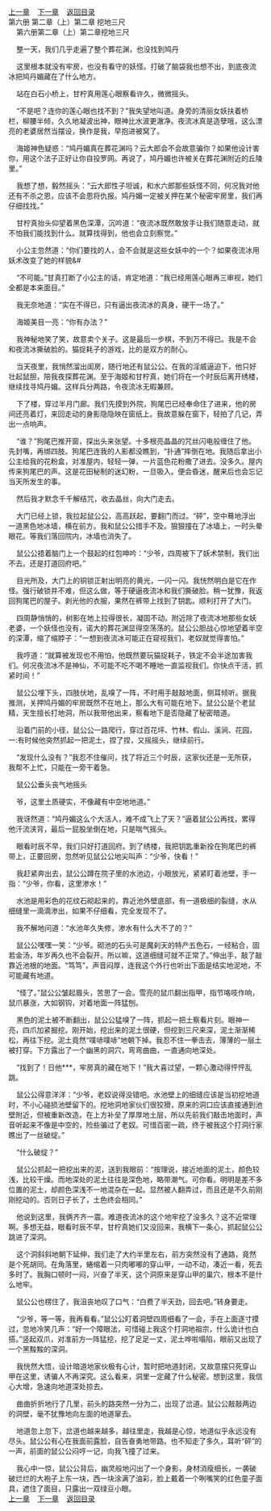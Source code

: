 
[上一章](https://github.com/xiaominghe2014/spider_book/blob/master/book/知北游/第100章.md)&nbsp;&nbsp;&nbsp;&nbsp;[下一章](https://github.com/xiaominghe2014/spider_book/blob/master/book/知北游/第102章.md)&nbsp;&nbsp;&nbsp;&nbsp;[返回目录](https://github.com/xiaominghe2014/spider_book/blob/master/book/知北游/README.md)
<br /> 第六册 第二章（上）第二章 挖地三尺<br />
        第六册第二章（上）第二章挖地三尺

    整一天，我们几乎走遍了整个葬花渊，也没找到鸠丹

    这里根本就没有牢房，也没有看守的妖怪。打破了脑袋我也想不出，到底夜流冰把鸠丹媚藏在了什么地方。

    站在白石小桥上，甘柠真用莲心眼察看许久，微微摇头。

    “不是吧？连你的莲心眼也找不到？”我失望地叫道。身旁的清丽女妖扶着桥栏，柳腰半倾，久久地凝波出神，眼神比水波更澈净。夜流冰真是造孽哦，这么漂亮的老婆居然当摆设，换作是我，早抱进被窝了。

    海姬神色疑惑：“鸠丹媚真在葬花渊吗？云大郎会不会故意骗你？如果他设计害你，用这个法子正好让你自投罗网。再说了，鸠丹媚也许被关在葬花渊附近的丘陵里。”

    我想了想，毅然摇头：“云大郎性子坦诚，和水六郎那些妖怪不同，何况我对他还有不杀之恩，应该不会恩将仇报。鸠丹媚一定被关押在某个秘密牢房里，我们再仔细找找。”

    甘柠真抬头仰望着黑色深潭，沉吟道：“夜流冰既然敢放手让我们随意走动，就不怕我们能找到什么。就算找得到，他也会立刻察觉。”

    小公主忽然道：“你们要找的人，会不会就是这些女妖中的一个？如果夜流冰用妖术改变了她的样貌&#

    “不可能。”甘真打断了小公主的话，肯定地道：“我已经用莲心眼再三审视，她们全都是本来面目。”

    我无奈地道：“实在不得已，只有逼出夜流冰的真身，硬干一场了。”

    海姬美目一亮：“你有办法？”

    我神秘地笑了笑，故意卖个关子。这是最后一步棋，不到万不得已。我是不会和夜流冰撕破脸的。猫捉耗子的游戏，比的是双方的耐心。

    当天夜里，我悄然溜出闺房，随行地还有鼠公公。在我的淫威逼迫下，他只好壮起鼠胆，陪我夜探葬花渊。至于海姬和甘柠真，她们将在一个时辰后离开绣楼，继续找寻鸠丹媚。这样兵分两路，令夜流冰无暇兼顾。

    下了楼，穿过半月门廊。我们先摸到外院，狗尾巴已经奉命住了进来，他的房间还亮着灯，来回走动的身影隐隐映在窗纸上。我故意躲在窗下，轻拍了几记，弄出一点响声。

    “谁？”狗尾巴推开窗，探出头来张望。十多根亮晶晶的咒丝闪电般缠住了他。先封嘴，再绑四肢。狗尾巴连我的人影都没瞧到，“扑通”摔倒在地。我随后拿出小公主给我的花粉盒，对准屋内，轻轻一弹，一片蓝色花粉撒了进去。没多久。屋内传来狗尾巴的声。这是花田秘制的迷幻粉，一旦吸入。便会昏迷，醒来后也会忘记当天所发生的事。

    然后我才默念千千解结咒，收去晶丝，向大门走去。

    大门已经上锁，我拉起鼠公公，高高跃起，要翻门而过。“砰”，空中蓦地浮出一道黑色地冰墙，横在前方。我和鼠公公措手不及。狠狠撞在了冰墙上，一时头晕眼花。等我们落回院内，冰墙也消失了。

    鼠公公捂着脑门上一个鼓起的红包呻吟：“少爷，四周被下了妖术禁制，我们出不去。还是打道回府吧。”

    目光所及，大门上的铜锁正射出明亮的黄光，一闪一闪。我恍然明白是它在作怪。强行破锁并不难，但这么做，等于硬逼夜流冰和我们撕破脸。稍一犹豫，我返回狗尾巴的屋子。剥光他的衣服，果然在裤带上找到了钥匙。顺利打开了大门。

    四周静悄悄的，树影在地上拉得很长，凝固不动。附近除了夜流冰地那些女妖老婆，一个妖怪也没有，诺大的葬花渊显得空荡荡的。鼠公公胆战心惊地望着半空的深潭，缩了缩脖子：“一想到夜流冰可能正在窥视我们，老奴就觉得害怕。”

    我哼道：“就算被发现也不用怕，他既然要玩猫捉耗子，铁定不会半途加害我们。何况夜流冰不是神仙，不可能不吃不喝不睡地一直监视我们。你快点干活，抓紧时间！”

    鼠公公埋下头，四肢伏地，乱嗅了一阵，不时用手敲敲地面，侧耳倾听。据我推测，关押鸠丹媚的牢房既然不在地上，那么大有可能在地下。鼠公公是个老鼠精，天生擅长打地洞，所以我带他出来，察看地下是否隐藏了秘密暗道。

    沿着门前的小径，鼠公公一路爬行，穿过百花坪、竹林、假山、溪涧、花园，一:有时候他突然抓起一把泥土，捏了捏，又摇摇头，继续前行。

    “发现什么没有？”我忍不住催问，找了将近三个时辰，这家伙还是一无所获，我帮不上忙，只能在一旁干着急。

    鼠公公垂头丧气地摇头

    爷，这里土质硬实，不像藏有中空地地道。”

    我讶然道：“鸠丹媚这么个大活人，难不成飞上了天？”逼着鼠公公再找，累得他汗流浃背，最后一屁股坐倒在地，只是喘气摇头。

    眼看时辰不早，我们只好打道回府。到了绣楼，我把钥匙重新拴在狗尾巴的裤带上，正要回房，忽然听见鼠公公地尖叫声：“少爷，快看！”

    我赶紧奔出去，鼠公公蹲在院子里的水池边，小眼放光，紧紧盯着池壁，手一指：“少爷，你看，这里渗水！”

    水池是用彩色的花纹石砌起来的，靠近池外壁底部，有一道极细的裂缝，水从细缝里一滴滴渗出，如果不仔细看，完全发现不了。

    我不解地问道：“水池年久失修，渗水有什么大不了的？”

    鼠公公嘿嘿一笑：“少爷。砌池的石头可是魔刹天的特产五色石，一经粘合，固若金汤，年岁再久也不会裂开。所以嘛，这道细缝可就不正常了。”伸出手，敲了敲靠近池根的地面。“笃笃”，声音闷厚，连我这个外行也听出下面是结实地泥地，不可能藏有地道。

    “怪了。”鼠公公皱起眉头，苦思了一会。雪亮的鼠爪翻出指甲，指节咯吱作响，鼠爪暴涨，大如钢钩，对着地面一阵猛刨。

    黑色的泥土被不断翻出，鼠公公猛嗅了一阵，抓起一把土察看片刻。眼神一亮，四爪加紧掘挖。刚开始，挖出来的泥土很硬，但挖到三尺来深，泥土渐渐稀松，再往下挖。泥土竟然“噗哧噗哧”地朝下掉。我忍不住一拳击去，薄薄的一层土被打穿。下方露出了一个幽黑的洞穴，弯弯曲曲，一直通向地深处。

    “找到了！日他***，牢房真的藏在地下！”我大喜过望，一颗心激动得怦怦乱跳。

    鼠公公得意洋洋：“少爷，老奴说得没错吧。水池壁上的细缝应该是当初挖地道时，不小心碰损池壁留下的。挖地洞地家伙们很狡猾，原来的洞口应该直接通到池壁附近，但被重新改造。在上方补垒了厚厚地土层，所以先前我们敲击地面时，声音听起来不像是中空的，险些骗过了老奴。可惜百密一疏，终于被我这个打洞行家瞧出了一丝破绽。”

    “什么破绽？”

    鼠公公抓起一把挖出来的泥，送到我眼前：“按理说，接近地面的泥土，颜色较浅，比较干燥。而地深处的泥土往往是深色地，略带潮气。可你看。明明是差不多位置的泥土，却颜色深浅不一地混杂在一起。显然被人翻弄过，而且还是不久前刚刚挖动的。否则日子长了，土色终会相同。”

    他说到这里，我俩齐齐一震。难道夜流冰的这个地牢挖了没多久？这不近常理啊。多想无益，眼看时辰不早，甘柠真她们又没回来，我横下一条心，抓起鼠公公跳进了深洞。

    这个洞斜斜地朝下延伸，我们走了大约半里左右，前方突然没有了通路，竟然是个死胡同。在角落里，蜷缩着一只肉嘟嘟的穿山甲，一动不动，凑近一看，死去多时了。我胸口顿时一闷，兴奋了半天，这个洞原来是穿山甲的巢穴，根本不是什么地牢。

    鼠公公也楞住了，我沮丧地叹了口气：“白费了半天劲，回去吧。”转身要走。

    “少爷，等一等，我再看看。”鼠公公盯着洞壁四周细看了一会，手在上面逐寸摸过，忽地冷笑几声：“好一个障眼法，可惜碰上我这个打洞地祖宗，什么诡计也白搭。”竖起双爪，对准前方一阵猛挖，挖了足足一丈，泥土哗啦塌陷，眼前又出现了一个黑黢黢的深洞。

    我恍然大悟，设计暗道地家伙极有心计，暂时把地道封闭，又故意摆只死穿山甲在这里，诱骗人不再深究。这么看来，洞里一定藏了什么秘密。想到这里，我信心大增，急速向地道深处掠去。

    曲曲折折地行了几里，前头的路突然一分为二，出现了岔道。鼠公公敲敲两边的洞壁，毫不犹豫地向左面的地道窜去。

    地道忽上忽下，岔道也越来越多，越往里走，我越是心惊，地道似乎永远没有尽头。鼠公公有心在我面前露脸，自告奋勇地带路。也不知走了多久，耳听“砰”的一声，前面的鼠公公闷哼一记，向我飞撞了过来。

    我心中一惊，鼠公公背后，幽灵般地闪出了一个身影，身材消瘦细长，一袭破破烂烂的大袍子上东一块，西一块涂满了油彩，脸上戴着一个咧嘴笑的红色童子面具，遮住了面目，只露出一双绿豆小眼。
  <br />
[上一章](https://github.com/xiaominghe2014/spider_book/blob/master/book/知北游/第100章.md)&nbsp;&nbsp;&nbsp;&nbsp;[下一章](https://github.com/xiaominghe2014/spider_book/blob/master/book/知北游/第102章.md)&nbsp;&nbsp;&nbsp;&nbsp;[返回目录](https://github.com/xiaominghe2014/spider_book/blob/master/book/知北游/README.md)
